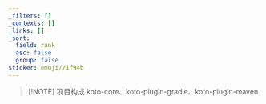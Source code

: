 ```yaml
---
_filters: []
_contexts: []
_links: []
_sort:
  field: rank
  asc: false
  group: false
sticker: emoji//1f94b
---
```


> [!NOTE] 项目构成
> koto-core、koto-plugin-gradle、koto-plugin-maven
